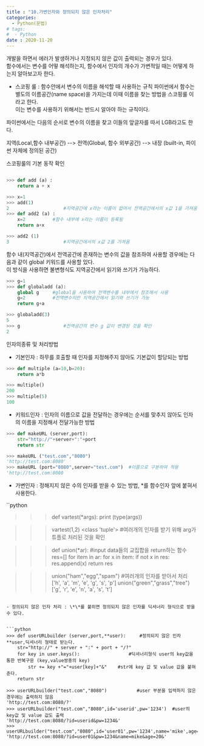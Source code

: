 ```yaml
---
title : "10.가변인자와 정의되지 않은 인자처리"
categories:
  - Python(문법)
# tags:
#  - Python
date : 2020-11-20
---
```



개발을 하면서 에러가 발생하거나 지정되지 않은 값이 출력되는 경우가 있다.  
함수에서는 변수를 어떻 해석하는지, 함수에서 인자의 개수가 가변적일 때는 어떻게 하는지 알아보고자 한다.  

* 스코핑 룰 : 함수안에서 변수의 이름을 해석할 때 사용하는 규칙
파이썬에서 함수는 별도의 이름공간(name space)을 가지는데 이때 이름을 찾는 방법을 스코핑룰 이라고 한다.  
이는 변수를 사용하기 위해서는 반드시 알아야 하는 규칙이다.  

파이썬에서는 다음의 순서로 변수의 이름을 찾고 이들의 앞글자를 따서 LGB라고도 한다.  

지역(Local,함수 내부공간) --> 전역(Global, 함수 외부공간) --> 내장 (built-in, 파이썬 자체에 정의된 공간)  
  
스코핑룰의 기본 동작 확인  

```python 

>>> def add (a) :
	return a + x

>>> x=1                
>>> add(1)
2                    #지역공간에 x라는 이름이 없어서 전역공간에서의 x값 1을 가져옴
>>> def add2 (a) :
	x=2          #함수 내부에 x라는 이름이 등록됨
	return a+x 

>>> add2 (1)
3                    #지역공간에서의 x값 2를 가져옴

```
함수 내(지역공간)에서 전역공간에 존재하는 변수의 값을 참조하여 사용할 경우에는 다음과 같이 global 키워드를 사용할 있다.  
이 방식을 사용하면 불변형식도 지역공간에서 읽기와 쓰기가 가능하다.  

```python 
>>> g=1
>>> def globaladd (a):
	global g     #global을 사용하여 전역변수를 내부에서 참조해서 사용
	g=2          #전역변수지만 지역공간에서 읽기와 쓰기가 가능
	return g+a

>>> globaladd(3)
5
>>> g                #전역공간의 변수 g 값이 변경된 것을 확인
2
```

인자의종류 및 처리방법  

-  기본인자 : 하무를 호출할 때 인자를 지정해주지 않아도 기본값이 할당되는 방법  


```python 
>>> def multiple (a=10,b=20):
	return a*b

>>> multiple()
200
>>> multiple(5)
100
```

- 키워드인자 : 인자의 이름으로 값을 전달하는 경우에는 순서를 맞추지 않아도 인자의 이름을 지정해서 전달가능한 방법 


```python
>>> def makeURL (server,port):
	str="http://"+server+":"+port
	return str

>>> makeURL ("test.com","8080")
'http://test.com:8080'
>>> makeURL (port="8080",server="test.com")  #이름으로 구분하여 적용
'http://test.com:8080
```

- 가변인자 : 정해지지 않은 수의 인자를 받을 수 있는 방법, \*를 함수인자 앞에 붙혀서 사용한다.  

``python 
>>> def vartest(*args):
	print (type(args))
	
>>> vartest(1,2)
<class 'tuple'>       #여러개의 인자를 받기 위해 arg가 튜플로 처리된 것을 확인

>>> def union(*ar):   #input data들의 교집합을 return하는 함수 
	res=[]
	for item in ar:
		for x in item:
			if not x in res:
				res.append(x)
	return res

>>> union("ham","egg","spam")   #여러개의 인자를 받아서 처리
['h', 'a', 'm', 'e', 'g', 's', 'p']
>>> union("green","grass","tree")
['g', 'r', 'e', 'n', 'a', 's', 't']

```

- 정의되지 않은 인자 처리 : \*\*를 붙히면 정의되지 않은 인자를 딕셔너리 형식으로 받을 수 있다.  


```python 
>>> def userURLbuilder (server,port,**user):     #정의되지 않은 인자 **user,딕셔너리 형태로 받는다. 
	str="http://" + server + ":" + port + "/?"
	for key in user.keys():                  #딕셔너리형식 user의 key값을 통한 반복구문 (key,value쌍중의 key)
		str += key +"="+user[key]+"&"    #str에 key 값 및 value 값을 붙혀준다. 
	return str
	
>>> userURLbuilder("test.com","8080")           #user 부분을 입력하지 않은 경우에는 출력하지 않음 
'http://test.com:8080/?'      
>>> userURLbuilder("test.com","8080",id='userid',pw='1234')  #user의 key값 및 value 값도 출력
'http://test.com:8080/?id=userid&pw=1234&'
>>> userURLbuilder("test.com","8080",id='user01',pw='1234',name='mike',age='20')
'http://test.com:8080/?id=user01&pw=1234&name=mike&age=20&'

```


